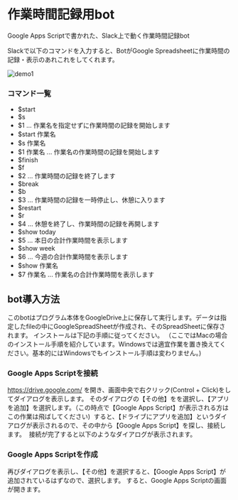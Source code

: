 # 作業時間記録用bot
Google Apps Scriptで書かれた、Slack上で動く作業時間記録bot

Slackで以下のコマンドを入力すると、BotがGoogle Spreadsheetに作業時間の記録・表示のあれこれをしてくれます。

![demo1](https://github.com/MOS-CAT/recordTaskOnSlack/master/img/demo1.png)

### コマンド一覧
* $start
* $s
* $1
... 作業名を指定せずに作業時間の記録を開始します
* $start 作業名
* $s 作業名
* $1 作業名
... 作業名の作業時間の記録を開始します
* $finish
* $f
* $2
... 作業時間の記録を終了します
* $break
* $b
* $3
... 作業時間の記録を一時停止し、休憩に入ります
* $restart
* $r
* $4
... 休憩を終了し、作業時間の記録を再開します
* $show today
* $5
... 本日の合計作業時間を表示します
* $show week
* $6
... 今週の合計作業時間を表示します
* $show 作業名
* $7 作業名
... 作業名の合計作業時間を表示します

## bot導入方法
このbotはプログラム本体をGoogleDrive上に保存して実行します。データは指定したfileの中にGoogleSpreadSheetが作成され、そのSpreadSheetに保存されます。
インストールは下記の手順に従ってください。
（ここではMacの場合のインストール手順を紹介しています。Windowsでは適宜作業を置き換えてください。基本的にはWindowsでもインストール手順は変わりません。)

### Google Apps Scriptを接続
https://drive.google.com/ を開き、画面中央で右クリック(Control + Click)をしてダイアログを表示します。
そのダイアログの【その他】をを選択し、【アプリを追加】を選択します。（この時点で【Google Apps Script】が表示される方はこの作業は飛ばしてください)
![]()
すると、【ドライブにアプリを追加】というダイアログが表示されるので、その中から【Google Apps Script】を探し、接続します。
![]()
接続が完了すると以下のようなダイアログが表示されます。
![]()
### Google Apps Scriptを作成
再びダイアログを表示し、【その他】を選択すると、【Google Apps Script】が追加されているはずなので、選択します。
すると、Google Apps Scriptの画面が開きます。
![]()
